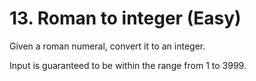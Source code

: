 # 13. Roman to integer (Easy)
Given a roman numeral, convert it to an integer.

Input is guaranteed to be within the range from 1 to 3999.